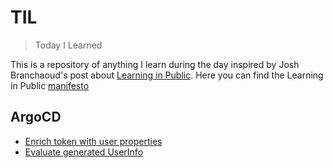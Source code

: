 # TIL
> Today I Learned

This is a repository of anything I learn during the day inspired by Josh Branchaoud's post about [Learning in Public](https://dev.to/jbranchaud/how-i-built-a-learning-machine-45k9). Here you can find the Learning in Public [manifesto](https://www.swyx.io/learn-in-public)


## ArgoCD

* [Enrich token with user properties](ArgoCD/enrich-tocken-with-user-properties.md)
* [Evaluate generated UserInfo](ArgoCD/evaluate-generated-user-info.md)
